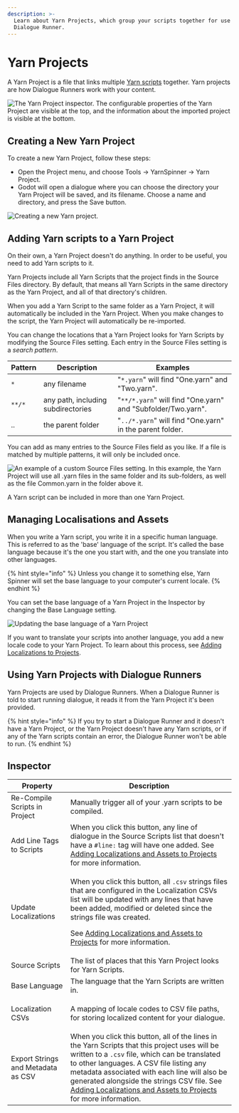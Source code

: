 ```yaml
---
description: >-
  Learn about Yarn Projects, which group your scripts together for use in a
  Dialogue Runner.
---
```


# Yarn Projects

A Yarn Project is a file that links multiple [Yarn scripts](yarn-scripts.md) together. Yarn projects are how Dialogue Runners work with your content.


![The Yarn Project inspector. The configurable properties of the Yarn Project are visible at the top, and the information about the imported project is visible at the bottom.](../../.gitbook/assets/YarnSpinnerGodot-YarnProject-Inspector.png)

## Creating a New Yarn Project

To create a new Yarn Project, follow these steps:

* Open the Project menu, and choose Tools ->  YarnSpinner -> Yarn Project.
* Godot will open a dialogue where you can choose the directory your Yarn Project will be saved, and its filename. Choose a name and directory, and press the Save button.

![Creating a new Yarn project.](../../.gitbook/assets/YarnSpinnerGodot-Create-YarnProject.png)

## Adding Yarn scripts to a Yarn Project

On their own, a Yarn Project doesn't do anything. In order to be useful, you need to add Yarn scripts to it.

Yarn Projects include all Yarn Scripts that the project finds in the Source Files directory. By default, that means all Yarn Scripts in the same directory as the Yarn Project, and all of that directory's children.

When you add a Yarn Script to the same folder as a Yarn Project, it will automatically be included in the Yarn Project. When you make changes to the script, the Yarn Project will automatically be re-imported.

You can change the locations that a Yarn Project looks for Yarn Scripts by modifying the Source Files setting. Each entry in the Source Files setting is a _search pattern_.

|Pattern|Description|Examples|
|---|---|---|
|`*`| any filename| "`*.yarn`" will find "One.yarn" and "Two.yarn".|
|`**/*`| any path, including subdirectories| "`**/*.yarn`" will find "One.yarn" and "Subfolder/Two.yarn".|
|..| the parent folder| "`../*.yarn`" will find "One.yarn" in the parent folder.|

You can add as many entries to the Source Files field as you like. If a file is matched by multiple patterns, it will only be included once.

![An example of a custom Source Files setting. In this example, the Yarn Project will use all `.yarn` files in the same folder and its sub-folders, as well as the file `Common.yarn` in the folder above it.](../../../.gitbook/assets/yarn-project-custom-source-files.png)

A Yarn script can be included in more than one Yarn Project.

## Managing Localisations and Assets

When you write a Yarn script, you write it in a specific human language. This is referred to as the 'base' language of the script. It's called the base language because it's the one you start with, and the one you translate into other languages. 

{% hint style="info" %}
Unless you change it to something else, Yarn Spinner will set the base language to your computer's current locale.
{% endhint %}

You can set the base language of a Yarn Project in the Inspector by changing the Base Language setting.

![Updating the base language of a Yarn Project](../../../.gitbook/assets/default-language.png)

If you want to translate your scripts into another language, you add a new locale code to your Yarn Project. To learn about this process, see [Adding Localizations to Projects](../localization/README.md).

## Using Yarn Projects with Dialogue Runners

Yarn Projects are used by Dialogue Runners. When a Dialogue Runner is told to start running dialogue, it reads it from the Yarn Project it's been provided.

{% hint style="info" %}
If you try to start a Dialogue Runner and it doesn't have a Yarn Project, or the Yarn Project doesn't have any Yarn scripts, or if any of the Yarn scripts contain an error, the Dialogue Runner won't be able to run.
{% endhint %}

## Inspector

|Property|Description|
|---|---|
|Re-Compile Scripts in Project|Manually trigger all of your .yarn scripts to be compiled.|
|Add Line Tags to Scripts|When you click this button, any line of dialogue in the Source Scripts list that doesn't have a `#line:` tag will have one added. See [Adding Localizations and Assets to Projects](../localization/README.md) for more information.|
|Update Localizations|<p>When you click this button, all `.csv` strings files that are configured in the Localization CSVs list will be updated with any lines that have been added, modified or deleted since the strings file was created.</p><p>See [Adding Localizations and Assets to Projects](../localization/README.md) for more information.</p>|
|Source Scripts|The list of places that this Yarn Project looks for Yarn Scripts.|
|Base Language|The language that the Yarn Scripts are written in.|
|Localization CSVs|<p>A mapping of locale codes to CSV file paths, for storing localized content for your dialogue.</p>|
|Export Strings and Metadata as CSV|When you click this button, all of the lines in the Yarn Scripts that this project uses will be written to a `.csv` file, which can be translated to other languages. A CSV file listing any metadata associated with each line will also be generated alongside the strings CSV file. See [Adding Localizations and Assets to Projects](../localization/README.md) for more information.|

